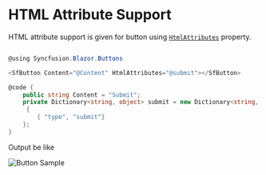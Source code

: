 # HTML Attribute Support

HTML attribute support is given for button using [`HtmlAttributes`](https://help.syncfusion.com/cr/blazor/Syncfusion.Blazor.Buttons.SfButton.html) property.

```csharp

@using Syncfusion.Blazor.Buttons

<SfButton Content="@Content" HtmlAttributes="@submit"></SfButton>

@code {
    public string Content = "Submit";
    private Dictionary<string, object> submit = new Dictionary<string, object>()
     {
        { "type", "submit"}
    };
}

```

Output be like

![Button Sample](./../images/html.png)